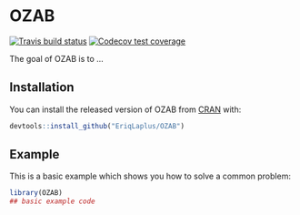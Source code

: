 
# OZAB

<!-- badges: start -->
[![Travis build status](https://travis-ci.org/EriqLaplus/OZAB.svg?branch=master)](https://travis-ci.com/EriqLaplus/OZAB)
[![Codecov test coverage](https://codecov.io/gh/EriqLaplus/OZAB/branch/master/graph/badge.svg)](https://codecov.io/gh/EriqLaplus/OZAB?branch=master)
<!-- badges: end -->

The goal of OZAB is to ...

## Installation

You can install the released version of OZAB from [CRAN](https://CRAN.R-project.org) with:

``` r
devtools::install_github("EriqLaplus/OZAB")
```

## Example

This is a basic example which shows you how to solve a common problem:

``` r
library(OZAB)
## basic example code
```

